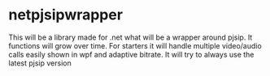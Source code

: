 # netpjsipwrapper
This will be a library made for .net what will be a wrapper around pjsip. It functions will grow over time. For starters it will handle multiple video/audio calls easily shown in wpf and adaptive bitrate. It will try to always use the latest pjsip version
